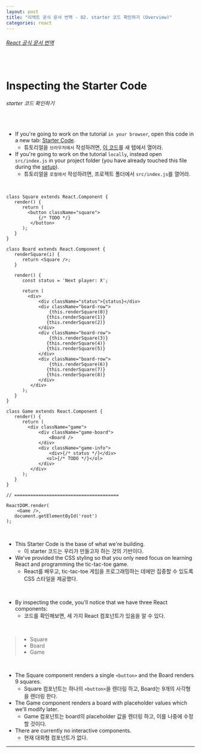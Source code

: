 ```yaml
---
layout: post
title: "리액트 공식 문서 번역 - 02. starter 코드 확인하기 (Overview)"
categories: react
---
```


###### [React 공식 문서 번역](https://reactjs.org/tutorial/tutorial.html#inspecting-the-starter-code)

<br>

# Inspecting the Starter Code

###### starter 코드 확인하기

<br>

- If you're going to work on the tutorial `in your browser`, open this code in a new tab: [Starter Code](https://codepen.io/gaearon/pen/oWWQNa?editors=0010).
  - 튜토리얼을 `브라우저에서` 작성하려면, [이 코드](https://codepen.io/gaearon/pen/oWWQNa?editors=0010)를 새 탭에서 열어라.
- If you're going to work on the tutorial `locally`, instead open `src/index.js` in your project folder (you have already touched this file during the [setup](https://reactjs.org/tutorial/tutorial.html#setup-option-2-local-development-environment)).
  - 튜토리얼을 `로컬에서` 작성하려면, 프로젝트 폴더에서 `src/index.js`를 열어라.

<br>

```react
class Square extends React.Component {
   render() {
      return (
      	<button className="square">
         	{/* TODO */}
         </button>
      );
   }
}

class Board extends React.Component {
   renderSquare(i) {
      return <Square />;
   }
   
   render() {
      const status = 'Next player: X';
      
      return (
      	<div>
         	<div className="status">{status}</div>
            <div className="board-row">
            	{this.renderSquare(0)}
               {this.renderSquare(1)}
               {this.renderSquare(2)}
            </div>
            <div className="board-row">
            	{this.renderSquare(3)}
               {this.renderSquare(4)}
               {this.renderSquare(5)}
            </div>
            <div className="board-row">
            	{this.renderSquare(6)}
               {this.renderSquare(7)}
               {this.renderSquare(8)}
            </div>
         </div>
      );
   }
}

class Game extends React.Component {
   render() {
      return (
      	<div className="game">
         	<div className="game-board">
            	<Board />
            </div>
            <div className="game-info">
            	<div>{/* status */}</div>
               <ol>{/* TODO */}</ol>
            </div>
         </div>
      );
   }
}

// =======================================

ReactDOM.render(
	<Game />,
   document.getElementById('root')
);
```

<br>

- This Starter Code is the base of what we're building.
  - 이 starter 코드는 우리가 만들고자 하는 것의 기반이다.
- We've provided the CSS styling so that you only need focus on learning React and programming the tic-tac-toe game.
  - React를 배우고, tic-tac-toe 게임을 프로그래밍하는 데에만 집중할 수 있도록 CSS 스타일을 제공했다.

<br>

- By inspecting the code, you'll notice that we have three React components:
  - 코드를 확인해보면, 세 가지 React 컴포넌트가 있음을 알 수 있다.

<br>

> - Square
> - Board
> - Game

<br>

- The Square component renders a single `<button>` and the Board renders 9 squares.
  - Square 컴포넌트는 하나의 `<button>`을 렌더링 하고, Board는 9개의 사각형을 렌더링 한다.
- The Game component renders a board with placeholder values which we'll modify later.
  - Game 컴포넌트는 board의 placeholder 값을 렌더링 하고, 이를 나중에 수정할 것이다.
- There are currently no interactive components.
  - 현재 대화형 컴포넌트가 없다.

------

<br>